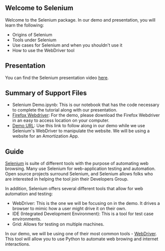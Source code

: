 ## Welcome to Selenium

Welcome to the Selenium package. In our demo and presentation, you will learn the following:

- Origins of Selenium
- Tools under Selenium
- Use cases for Selenium and when you shouldn't use it
- How to use the WebDriver tool

## Presentation

You can find the Selenium presentation video [here](https://www.youtube.com/watch?v=qdYX46Cx_R8).

## Summary of Support Files

- Selenium Demo.ipynb: This is our notebook that has the code necessary to complete the tutorial along with our presentation.
- [Firefox Webdriver](https://github.com/mozilla/geckodriver/releases): For the demo, please download the Firefox Webdriver in an easy to access location on your computer.
- [Demo URL](http://ec2-54-83-131-121.compute-1.amazonaws.com:8090/AmortizationApp/): Use this link to follow along in our demo while we use Selenium's WebDriver to manipulate the website. We will be using a website for an Amortization App.

## Guide

[Selenium](https://www.selenium.dev/) is suite of different tools with the purpose of automating web browsing. Many use Selenium for web-application testing and automation. Open source projects surround Selenium, and Selenium allows folks who are interested in helping the tool join their Developers Group.

In addition, Selenium offers several different tools that allow for web automation and testing:

- WebDriver: This is the one we will be focusing on in the demo. It drives a browser to mimic how a user might drive it on their own.
- IDE (Integrated Development Environment): This is a tool for test case environments.
- Grid: Allows for testing on multiple machines.

In our demo, we will be using one of their most common tools - [WebDriver](https://www.selenium.dev/documentation/en/webdriver/). This tool will allow you to use Python to automate web browing and internet interactions.
